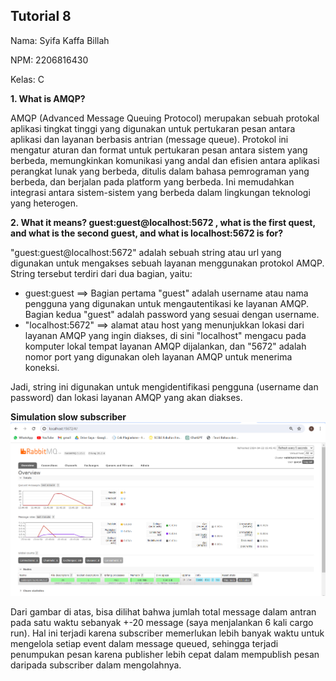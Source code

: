 ## Tutorial 8
Nama: Syifa Kaffa Billah

NPM: 2206816430

Kelas: C

**1. What is AMQP?**

AMQP (Advanced Message Queuing Protocol) merupakan sebuah protokal aplikasi tingkat tinggi yang digunakan untuk pertukaran pesan antara aplikasi dan layanan berbasis antrian (message queue).
Protokol ini mengatur aturan dan format untuk pertukaran pesan antara sistem yang berbeda, memungkinkan komunikasi yang andal dan efisien antara aplikasi perangkat lunak yang berbeda,
ditulis dalam bahasa pemrograman yang berbeda, dan berjalan pada platform yang berbeda. Ini memudahkan integrasi antara sistem-sistem yang berbeda dalam lingkungan teknologi yang heterogen.


**2. What it means? guest:guest@localhost:5672 , what is the first quest, and what is the second guest, and what is localhost:5672 is for?**

"guest:guest@localhost:5672" adalah sebuah string atau url yang digunakan untuk mengakses sebuah layanan menggunakan protokol AMQP.
String tersebut terdiri dari dua bagian, yaitu:
- guest:guest ==> Bagian pertama "guest" adalah username atau nama pengguna yang digunakan untuk mengautentikasi ke layanan AMQP. Bagian kedua "guest" adalah password yang sesuai dengan username.
- "localhost:5672" ==> alamat atau host yang menunjukkan lokasi dari layanan AMQP yang ingin diakses, di sini "localhost" mengacu pada komputer lokal tempat layanan AMQP dijalankan,
  dan "5672" adalah nomor port yang digunakan oleh layanan AMQP untuk menerima koneksi.

Jadi, string ini digunakan untuk mengidentifikasi pengguna (username dan password) dan lokasi layanan AMQP yang akan diakses.

**Simulation slow subscriber**
![img1.png](image%2Fimg1.png)

Dari gambar di atas, bisa dilihat bahwa jumlah total message dalam antran pada satu waktu sebanyak +-20 message
(saya menjalankan 6 kali cargo run). Hal ini terjadi karena subscriber memerlukan lebih banyak waktu untuk mengelola
setiap event dalam message queued, sehingga terjadi penumpukan pesan karena publisher lebih cepat dalam mempublish
pesan daripada subscriber dalam mengolahnya.


